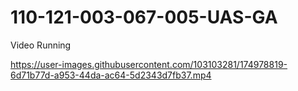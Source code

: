 # 110-121-003-067-005-UAS-GA
Video Running


https://user-images.githubusercontent.com/103103281/174978819-6d71b77d-a953-44da-ac64-5d2343d7fb37.mp4

